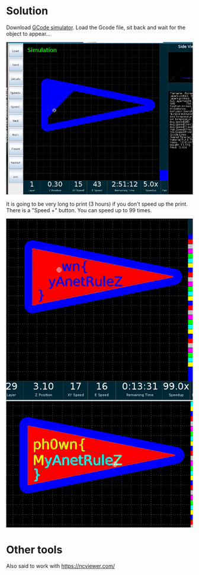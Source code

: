 # Solution

Download [GCode simulator](https://www.thingiverse.com/thing:44286). Load the Gcode file, sit back and wait for the object to appear...

![](./gcode-printing.png)

It is going to be very long to print (3 hours) if you don't speed up the print. There is a "Speed +" button. You can speed up to 99 times.

![](./partial-flag.png)
![](./gcode-spoiler.png)


# Other tools

Also said to work with https://ncviewer.com/
